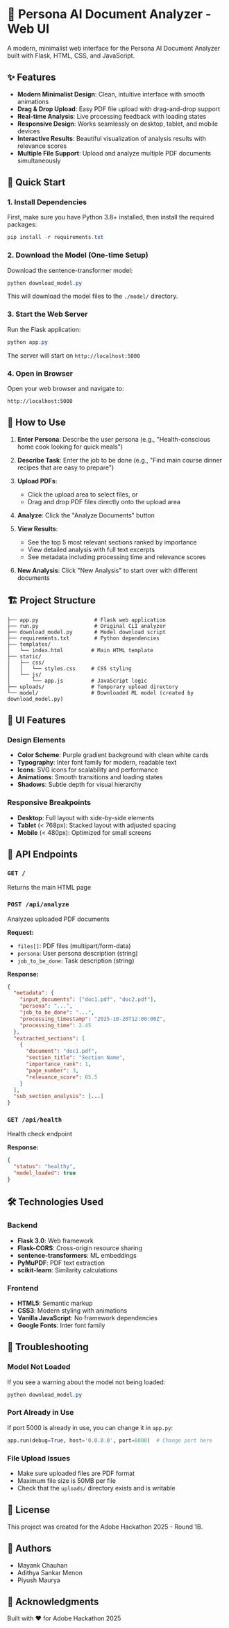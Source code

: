 # 🎨 Persona AI Document Analyzer - Web UI

A modern, minimalist web interface for the Persona AI Document Analyzer built with Flask, HTML, CSS, and JavaScript.

## ✨ Features

- **Modern Minimalist Design**: Clean, intuitive interface with smooth animations
- **Drag & Drop Upload**: Easy PDF file upload with drag-and-drop support
- **Real-time Analysis**: Live processing feedback with loading states
- **Responsive Design**: Works seamlessly on desktop, tablet, and mobile devices
- **Interactive Results**: Beautiful visualization of analysis results with relevance scores
- **Multiple File Support**: Upload and analyze multiple PDF documents simultaneously

## 🚀 Quick Start

### 1. Install Dependencies

First, make sure you have Python 3.8+ installed, then install the required packages:

```powershell
pip install -r requirements.txt
```

### 2. Download the Model (One-time Setup)

Download the sentence-transformer model:

```powershell
python download_model.py
```

This will download the model files to the `./model/` directory.

### 3. Start the Web Server

Run the Flask application:

```powershell
python app.py
```

The server will start on `http://localhost:5000`

### 4. Open in Browser

Open your web browser and navigate to:

```
http://localhost:5000
```

## 📖 How to Use

1. **Enter Persona**: Describe the user persona (e.g., "Health-conscious home cook looking for quick meals")

2. **Describe Task**: Enter the job to be done (e.g., "Find main course dinner recipes that are easy to prepare")

3. **Upload PDFs**: 
   - Click the upload area to select files, or
   - Drag and drop PDF files directly onto the upload area

4. **Analyze**: Click the "Analyze Documents" button

5. **View Results**: 
   - See the top 5 most relevant sections ranked by importance
   - View detailed analysis with full text excerpts
   - See metadata including processing time and relevance scores

6. **New Analysis**: Click "New Analysis" to start over with different documents

## 🏗️ Project Structure

```
├── app.py                  # Flask web application
├── run.py                  # Original CLI analyzer
├── download_model.py       # Model download script
├── requirements.txt        # Python dependencies
├── templates/
│   └── index.html         # Main HTML template
├── static/
│   ├── css/
│   │   └── styles.css     # CSS styling
│   └── js/
│       └── app.js         # JavaScript logic
├── uploads/               # Temporary upload directory
└── model/                 # Downloaded ML model (created by download_model.py)
```

## 🎨 UI Features

### Design Elements

- **Color Scheme**: Purple gradient background with clean white cards
- **Typography**: Inter font family for modern, readable text
- **Icons**: SVG icons for scalability and performance
- **Animations**: Smooth transitions and loading states
- **Shadows**: Subtle depth for visual hierarchy

### Responsive Breakpoints

- **Desktop**: Full layout with side-by-side elements
- **Tablet** (< 768px): Stacked layout with adjusted spacing
- **Mobile** (< 480px): Optimized for small screens

## 🔧 API Endpoints

### `GET /`
Returns the main HTML page

### `POST /api/analyze`
Analyzes uploaded PDF documents

**Request:**
- `files[]`: PDF files (multipart/form-data)
- `persona`: User persona description (string)
- `job_to_be_done`: Task description (string)

**Response:**
```json
{
  "metadata": {
    "input_documents": ["doc1.pdf", "doc2.pdf"],
    "persona": "...",
    "job_to_be_done": "...",
    "processing_timestamp": "2025-10-20T12:00:00Z",
    "processing_time": 2.45
  },
  "extracted_sections": [
    {
      "document": "doc1.pdf",
      "section_title": "Section Name",
      "importance_rank": 1,
      "page_number": 3,
      "relevance_score": 85.5
    }
  ],
  "sub_section_analysis": [...]
}
```

### `GET /api/health`
Health check endpoint

**Response:**
```json
{
  "status": "healthy",
  "model_loaded": true
}
```

## 🛠️ Technologies Used

### Backend
- **Flask 3.0**: Web framework
- **Flask-CORS**: Cross-origin resource sharing
- **sentence-transformers**: ML embeddings
- **PyMuPDF**: PDF text extraction
- **scikit-learn**: Similarity calculations

### Frontend
- **HTML5**: Semantic markup
- **CSS3**: Modern styling with animations
- **Vanilla JavaScript**: No framework dependencies
- **Google Fonts**: Inter font family

## 🐛 Troubleshooting

### Model Not Loaded
If you see a warning about the model not being loaded:
```powershell
python download_model.py
```

### Port Already in Use
If port 5000 is already in use, you can change it in `app.py`:
```python
app.run(debug=True, host='0.0.0.0', port=8000)  # Change port here
```

### File Upload Issues
- Make sure uploaded files are PDF format
- Maximum file size is 50MB per file
- Check that the `uploads/` directory exists and is writable

## 📝 License

This project was created for the Adobe Hackathon 2025 - Round 1B.

## 👥 Authors

- Mayank Chauhan
- Adithya Sankar Menon
- Piyush Maurya

## 🙏 Acknowledgments

Built with ❤️ for Adobe Hackathon 2025
